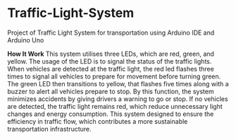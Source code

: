 # Traffic-Light-System
Project of Traffic Light System for transportation using Arduino IDE and Arduino Uno

**How It Work**
This system utilises three LEDs, which are red, green, and yellow. The usage of the LED is to signal the status of the traffic lights. When vehicles are detected at the traffic light, the red led flashes three times to signal all vehicles to prepare for movement before turning green. The green LED then transitions to yellow, that flashes five times along with a buzzer to alert all vehicles prepare to stop. By this function, the system minimizes accidents by giving drivers a warning to go or stop. If no vehicles are detected, the traffic light remains red, which reduce unnecessary light changes and energy consumption. This system designed to ensure the efficiency in traffic flow, which contributes a more sustainable transportation infrastructure. 
